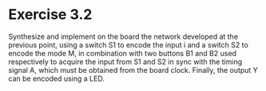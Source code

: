 # Exercise 3.2
Synthesize and implement on the board the network developed at the previous point, using a switch S1 to encode the input i and a switch S2 to encode the mode M, in combination with two buttons B1 and B2 used respectively to acquire the input from S1 and S2 in sync with the timing signal A, which must be obtained from the board clock. Finally, the output Y can be encoded using a LED.